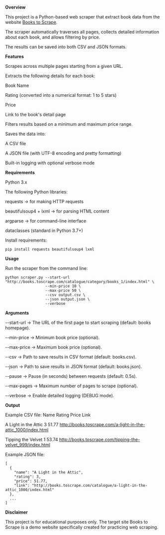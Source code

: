 **Overview**

This project is a Python-based web scraper that extract book data from the website [Books to Scrape](http://books.toscrape.com/).

The scraper automatically traverses all pages, collects detailed information about each book, and allows filtering by price.

The results can be saved into both CSV and JSON formats.

**Features**

Scrapes across multiple pages starting from a given URL.

Extracts the following details for each book:

Book Name

Rating (converted into a numerical format: 1 to 5 stars)

Price

Link to the book's detail page

Filters results based on a minimum and maximum price range.

Saves the data into:

A CSV file

A JSON file (with UTF-8 encoding and pretty formatting)

Built-in logging with optional verbose mode


**Requirements**

Python 3.x

The following Python libraries:

requests → for making HTTP requests

beautifulsoup4 + lxml → for parsing HTML content

argparse → for command-line interface

dataclasses (standard in Python 3.7+)

Install requirements:

`pip install requests beautifulsoup4 lxml`


**Usage**

Run the scraper from the command line:

```
python scraper.py --start-url "http://books.toscrape.com/catalogue/category/books_1/index.html" \
                  --min-price 10 \
                  --max-price 50 \
                  --csv output.csv \
                  --json output.json \
                  --verbose
```

**Arguments**

--start-url → The URL of the first page to start scraping (default: books homepage).

--min-price → Minimum book price (optional).

--max-price → Maximum book price (optional).

--csv → Path to save results in CSV format (default: books.csv).

--json → Path to save results in JSON format (default: books.json).

--pause → Pause (in seconds) between requests (default: 0.5s).

--max-pages → Maximum number of pages to scrape (optional).

--verbose → Enable detailed logging (DEBUG mode).

**Output**

Example CSV file:
Name	Rating	Price	Link

A Light in the Attic	3	51.77	http://books.toscrape.com/a-light-in-the-attic_1000/index.html

Tipping the Velvet	1	53.74	http://books.toscrape.com/tipping-the-velvet_999/index.html

Example JSON file:
```
[
  {
    "name": "A Light in the Attic",
    "rating": 3,
    "price": 51.77,
    "link": "http://books.toscrape.com/catalogue/a-light-in-the-attic_1000/index.html"
  },
  ...
]
```

**Disclaimer**

This project is for educational purposes only.
The target site Books to Scrape is a demo website specifically created for practicing web scraping.
